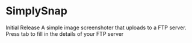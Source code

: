# SimplySnap
Initial Release
A simple image screenshoter that uploads to a FTP server.
Press tab to fill in the details of your FTP server
